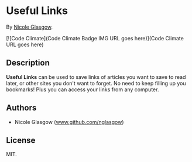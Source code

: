 # Useful Links
<!-- If you'd like to use a logo instead uncomment this code and remove the text above this line

  ![Logo](URL to logo img file goes here)

-->

By [Nicole Glasgow](www.nicoleglasgow.org/).

[![Code Climate](Code Climate Badge IMG URL goes here)](Code Climate URL goes here)

## Description
**Useful Links** can be used to save links of articles you want to save to read later, or other sites you don't want to forget. No need to keep filling up you bookmarks! Plus you can access your links from any computer.

## Authors

* Nicole Glasgow (www.github.com/nglasgow)

## License

MIT.
